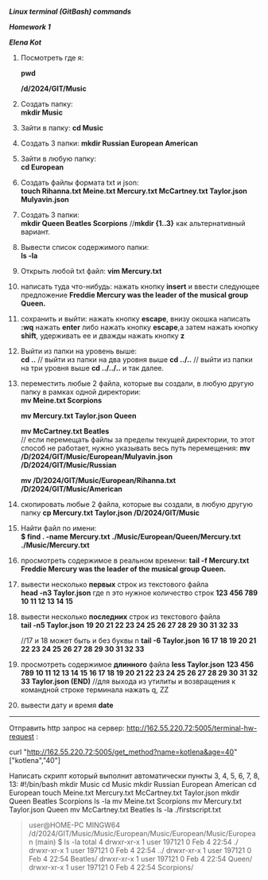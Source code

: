 ___Linux terminal (GitBash) commands___ 

___Homework 1___

___Elena Kot___ 


1) Посмотреть где я: 
   
   __pwd__

    __/d/2024/GIT/Music__
1) Создать папку:  
__mkdir Music__                                   
1) Зайти в папку: 
__cd Music__
1) Создать 3 папки: 
__mkdir Russian European American__
1) Зайти в любую папку:  
__cd European__
1) Создать файлы формата txt и json:    
__touch Rihanna.txt Meine.txt Mercury.txt McCartney.txt Taylor.json Mulyavin.json__  
1) Создать 3 папки:  
__mkdir Queen Beatles Scorpions__
//__mkdir {1..3}__ как альтернативный вариант.
1) Вывести список содержимого папки:  
__ls -la__
1) Открыть любой txt файл: 
__vim Mercury.txt__ 
1)  написать туда что-нибудь:
нажать кнопку __insert__ и ввести следующее предложение
 __Freddie Mercury was the leader of the musical group Queen.__ 
 
1)  сохранить и выйти: 
нажать кнопку __escape__, внизу окошка написать __:wq__  нажать __enter__ 
либо нажать кнопку __escape__,а затем нажать кнопку __shift__, удерживать ее и дважды нажать кнопку __z__
1)  Выйти из папки на уровень выше:  
__cd ..__
// выйти из папки на два уровня выше __cd ../..__
// выйти из папки на три уровня выше __cd ../../..__ и так далее.
1)  переместить любые 2 файла, которые вы создали, в любую другую папку в рамках одной директории:  
__mv Meine.txt Scorpions__

      __mv Mercury.txt Taylor.json Queen__

     __mv McCartney.txt Beatles__  
// если перемещать файлы за пределы текущей директории, то этот способ не работает, нужно указывать весь путь перемещения:
__mv /D/2024/GIT/Music/European/Mulyavin.json /D/2024/GIT/Music/Russian__

     __mv /D/2024/GIT/Music/European/Rihanna.txt /D/2024/GIT/Music/American__
1)  скопировать любые 2 файла, которые вы создали, в любую другую папку 
__cp Mercury.txt Taylor.json /D/2024/GIT/Music__
1)  Найти файл по имени:  
__$ find . -name Mercury.txt__
__./Music/European/Queen/Mercury.txt__
__./Music/Mercury.txt__

1)  просмотреть содержимое в реальном времени: 
__tail -f Mercury.txt__ 
__Freddie Mercury was the leader of the musical group Queen.__
1)  вывести несколько __первых__ строк из текстового файла  
__head -n3 Taylor.json__ где n это нужное количество строк
__123
456
789
10 11 12
13 14 15__
      
1)  вывести несколько __последних__ строк из текстового файла   
__tail -n5 Taylor.json__
__19 20 21
22 23 24
25 26 27
28 29 30
31 32 33__

      //17 и 18 может быть и без буквы n
__tail -6 Taylor.json__
__16 17 18
19 20 21
22 23 24
25 26 27
28 29 30
31 32 33__
1)  просмотреть содержимое __длинного__ файла 
__less Taylor.json__
__123
456
789
10 11 12
13 14 15
16 17 18
19 20 21
22 23 24
25 26 27
28 29 30
31 32 33
Taylor.json (END)__
//для выхода из утилиты и возвращения к командной строке терминала нажать q, ZZ
1)  вывести дату и время 
__date__
--------------------------------------------------------------------------------------
Отправить http запрос на сервер:
    http://162.55.220.72:5005/terminal-hw-request :

curl "http://162.55.220.72:5005/get_method?name=kotlena&age=40"
["kotlena","40"]

Написать скрипт который выполнит автоматически пункты 3, 4, 5, 6, 7, 8, 13:
#!/bin/bash
mkdir Music
cd Music
mkdir Russian European American
cd European
touch  Meine.txt Mercury.txt McCartney.txt Taylor.json 
mkdir Queen Beatles Scorpions
ls -la
mv Meine.txt Scorpions
mv Mercury.txt Taylor.json Queen
mv McCartney.txt Beatles
ls -la
./firstscript.txt

>user@HOME-PC MINGW64 /d/2024/GIT/Music/Music/European/Music/European/Music/European (main)
$ ls -la
total 4
drwxr-xr-x 1 user 197121 0 Feb  4 22:54 ./
drwxr-xr-x 1 user 197121 0 Feb  4 22:54 ../
drwxr-xr-x 1 user 197121 0 Feb  4 22:54 Beatles/
drwxr-xr-x 1 user 197121 0 Feb  4 22:54 Queen/
drwxr-xr-x 1 user 197121 0 Feb  4 22:54 Scorpions/




